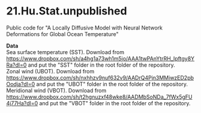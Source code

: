 # 21.Hu.Stat.unpublished
Public code for "A Locally Diffusive Model with Neural Network Deformations for Global Ocean Temperature"

**Data**<br />
Sea surface temperature (SST). Download from https://www.dropbox.com/sh/a4hg1a73wh1m5jo/AAA1twPAnYtrRH_Ipftgy8YRa?dl=0 and put the "SST" folder in the root folder of the repository.<br />
Zonal wind (UBOT). Download from https://www.dropbox.com/sh/nxhhzv9nuf632v9/AADrQ4Pjn3MMiwzED2pbOodja?dl=0 and put the "UBOT" folder in the root folder of the repository.<br />
Meridional wind (VBOT). Download from https://www.dropbox.com/sh/t2hgnuzxf48wke8/AADMbSoNDa_7fWx5gFU4j77Ha?dl=0 and put the "VBOT" folder in the root folder of the repository.

